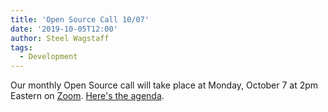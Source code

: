 ```yaml
---
title: 'Open Source Call 10/07'
date: '2019-10-05T12:00'
author: Steel Wagstaff
tags:
  - Development
---
```


Our monthly Open Source call will take place at Monday, October 7 at 2pm Eastern on
[Zoom](https://zoom.us/j/5125249718).
[Here's the agenda](https://docs.google.com/document/d/1zaeQmlaFX1Js_JYsT-zKeS8yTjB0GRYoTC9ZZdoq9Kc/edit?usp=sharing).
